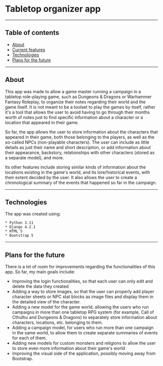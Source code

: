 # Tabletop organizer app

***
## Table of contents

* [About](#about)
* [Current features](#features)
* [Technologies](#technologies)
* [Plans for the future](#plans-for-the-future)

***

## About

This app was made to allow a game master running a campaign in a tabletop
role-playing game, such as Dungeons & Dragons or Warhammer Fantasy Roleplay,
to organize their notes regarding their world and the game itself. It is not meant to be 
a toolset to play the games by itself, rather it's a tool that allows the user to avoid
having to go through their months worth of notes just to find specific information about
a character or a location that appeared in their game.

So far, the app allows the user to store information about the characters that
appeared in their game, both those belonging to the players, as well as the so-called NPCs
(non-playable characters). The user can include as little details as just
their name and short description, or add information about their appearance, backstory,
relationships with other characters (stored as a separate model), and more.

Its other features include storing similar kinds of information about the locations
existing in the game's world, and its lore/historical events, with their extent decided
by the user. It also allows the user to create a chronological summary of the
events that happened so far in the campaign.

***

## Technologies

The app was created using:

```
* Python 3.11
* Django 4.2.1
* HTML 5
* Bootstrap 5
```

***

## Plans for the future

There is a lot of room for improvements regarding the functionalities of this app.
So far, my main goals include:
* Improving the login functionalities, so that each user can only edit and delete the data
they created
* Adding a way to store images, so that the user can properly add player character sheets
or NPC stat blocks as image files and display them in the detailed view
of the character.
* Adding a new model for the game world, allowing the users who run campaigns
in more than one tabletop RPG system (for example, Call of Cthulhu and Dungeons & Dragons)
to separately store information about characters, locations, etc. belonging to them.
* Adding a campaign model, for users who run more than one campaign in the same world,
to allow them to create separate summaries of events for each of them.
* Adding new models for custom monsters and religions to allow the user to store
even more information about their game's world
* Improving the visual side of the application, possibly moving away from
Bootstrap.
